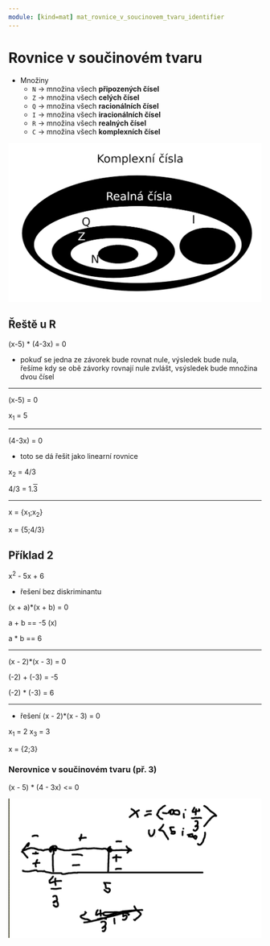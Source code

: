 ```yaml
---
module: [kind=mat] mat_rovnice_v_soucinovem_tvaru_identifier
---
```


# Rovnice v součinovém tvaru
- Množiny
    - `N` -> množina všech **připozených čísel**
    - `Z` -> množina všech **celých čísel**
    - `Q` -> množina všech **racionálních čísel**
    - `I` -> množina všech **iracionálních čísel**
    - `R` -> množina všech **realných čísel**
    - `C` -> množina všech **komplexních čísel**

![](./venn.png)

## Řeště u R
(x-5) * (4-3x) = 0

- pokuď se jedna ze závorek bude rovnat nule, výsledek bude nula,
řešíme kdy se obě závorky rovnají nule zvlášt, vsýsledek bude množina dvou čísel

---

(x-5) = 0

x<sub>1</sub> = 5

---

(4-3x) = 0

- toto se dá řešit jako linearní rovnice

x<sub>2</sub> = 4/3

4/3 = 1.<span style="text-decoration: overline">3</p>

---

x = {x<sub>1</sub>;x<sub>2</sub>}

x = {5;4/3}

## Příklad 2

x<sup>2</sup> - 5x + 6

- řešení bez diskriminantu

(x + a)*(x + b) = 0

a + b == -5 (x)

a * b == 6

---

(x - 2)*(x - 3) = 0

(-2) + (-3) = -5

(-2) * (-3) = 6

---
- řešení (x - 2)*(x - 3) = 0

x<sub>1</sub> = 2
x<sub>3</sub> = 3

x = {2;3}

### Nerovnice v součinovém tvaru (př. 3)
(x - 5) * (4 - 3x) <= 0

![](./thingymadig.png)